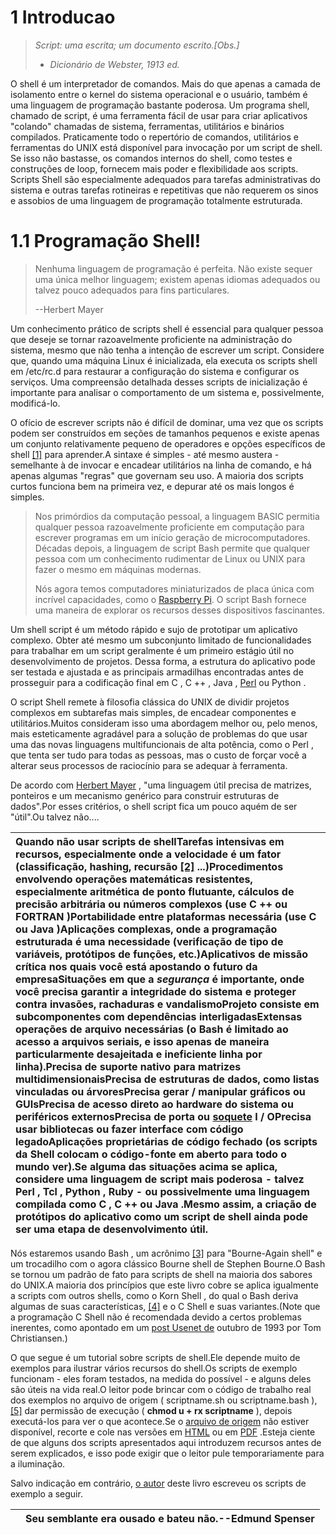# 1 Introducao

> _Script: uma escrita; um documento escrito.\[Obs.\]_
>
> * _Dicionário de Webster, 1913 ed._

O shell é um interpretador de comandos. Mais do que apenas a camada de isolamento entre o kernel do sistema operacional e o usuário, também é uma linguagem de programação bastante poderosa. Um programa shell, chamado de script, é uma ferramenta fácil de usar para criar aplicativos "colando" chamadas de sistema, ferramentas, utilitários e binários compilados. Praticamente todo o repertório de comandos, utilitários e ferramentas do UNIX está disponível para invocação por um script de shell. Se isso não bastasse, os comandos internos do shell, como testes e construções de loop, fornecem mais poder e flexibilidade aos scripts. Scripts Shell são especialmente adequados para tarefas administrativas do sistema e outras tarefas rotineiras e repetitivas que não requerem os sinos e assobios de uma linguagem de programação totalmente estruturada.



# 1.1 Programação Shell!

> Nenhuma linguagem de programação é perfeita. Não existe sequer uma única melhor linguagem; existem apenas idiomas adequados ou talvez pouco adequados para fins particulares.
>
> --Herbert Mayer

Um conhecimento prático de scripts shell é essencial para qualquer pessoa que deseje se tornar razoavelmente proficiente na administração do sistema, mesmo que não tenha a intenção de escrever um script. Considere que, quando uma máquina Linux é inicializada, ela executa os scripts shell em /etc/rc.d para restaurar a configuração do sistema e configurar os serviços. Uma compreensão detalhada desses scripts de inicialização é importante para analisar o comportamento de um sistema e, possivelmente, modificá-lo.

O ofício de escrever scripts não é difícil de dominar, uma vez que os scripts podem ser construídos em seções de tamanhos pequenos e existe apenas um conjunto relativamente pequeno de operadores e opções específicos de shell [\[1\]](http://tldp.org/LDP/abs/html/abs-guide.html#FTN.AEN62) para aprender.A sintaxe é simples - até mesmo austera - semelhante à de invocar e encadear utilitários na linha de comando, e há apenas algumas "regras" que governam seu uso. A maioria dos scripts curtos funciona bem na primeira vez, e depurar até os mais longos é simples.

> Nos primórdios da computação pessoal, a linguagem BASIC permitia qualquer pessoa razoavelmente proficiente em computação para escrever programas em um início geração de microcomputadores. Décadas depois, a linguagem de script Bash permite que qualquer pessoa com um conhecimento rudimentar de Linux ou UNIX para fazer o mesmo em máquinas modernas.
>
> Nós agora temos computadores miniaturizados de placa única com incrível capacidades, como o [Raspberry Pi](http://www.raspberrypi.org/). O script Bash fornece uma maneira de explorar os recursos desses dispositivos fascinantes.

Um shell script é um método rápido e sujo de prototipar um aplicativo complexo. Obter até mesmo um subconjunto limitado de funcionalidades para trabalhar em um script geralmente é um primeiro estágio útil no desenvolvimento de projetos. Dessa forma, a estrutura do aplicativo pode ser testada e ajustada e as principais armadilhas encontradas antes de prosseguir para a codificação final em C , C ++ , Java , [Perl](http://tldp.org/LDP/abs/html/abs-guide.html#PERLREF) ou Python .

O script Shell remete à filosofia clássica do UNIX de dividir projetos complexos em subtarefas mais simples, de encadear componentes e utilitários.Muitos consideram isso uma abordagem melhor ou, pelo menos, mais esteticamente agradável para a solução de problemas do que usar uma das novas linguagens multifuncionais de alta potência, como o Perl , que tenta ser tudo para todas as pessoas, mas o custo de forçar você a alterar seus processos de raciocínio para se adequar à ferramenta.

De acordo com [Herbert Mayer](http://tldp.org/LDP/abs/html/abs-guide.html#MAYERREF) , "uma linguagem útil precisa de matrizes, ponteiros e um mecanismo genérico para construir estruturas de dados".Por esses critérios, o shell script fica um pouco aquém de ser "útil".Ou talvez não....

| Quando não usar scripts de shellTarefas intensivas em recursos, especialmente onde a velocidade é um fator \(classificação, hashing, recursão [\[2\]](http://tldp.org/LDP/abs/html/abs-guide.html#FTN.AEN87) ...\)Procedimentos envolvendo operações matemáticas resistentes, especialmente aritmética de ponto flutuante, cálculos de precisão arbitrária ou números complexos \(use C ++ ou FORTRAN \)Portabilidade entre plataformas necessária \(use C ou Java \)Aplicações complexas, onde a programação estruturada é uma necessidade \(verificação de tipo de variáveis, protótipos de funções, etc.\)Aplicativos de missão crítica nos quais você está apostando o futuro da empresaSituações em que a _segurança_ é importante, onde você precisa garantir a integridade do sistema e proteger contra invasões, rachaduras e vandalismoProjeto consiste em subcomponentes com dependências interligadasExtensas operações de arquivo necessárias \(o Bash é limitado ao acesso a arquivos seriais, e isso apenas de maneira particularmente desajeitada e ineficiente linha por linha\).Precisa de suporte nativo para matrizes multidimensionaisPrecisa de estruturas de dados, como listas vinculadas ou árvoresPrecisa gerar / manipular gráficos ou GUIsPrecisa de acesso direto ao hardware do sistema ou periféricos externosPrecisa de porta ou [soquete](http://tldp.org/LDP/abs/html/abs-guide.html#SOCKETREF) I / OPrecisa usar bibliotecas ou fazer interface com código legadoAplicações proprietárias de código fechado \(os scripts da Shell colocam o código-fonte em aberto para todo o mundo ver\).Se alguma das situações acima se aplica, considere uma linguagem de script mais poderosa - talvez Perl , Tcl , Python , Ruby - ou possivelmente uma linguagem compilada como C , C ++ ou Java .Mesmo assim, a criação de protótipos do aplicativo como um script de shell ainda pode ser uma etapa de desenvolvimento útil. |
| :--- |


Nós estaremos usando Bash , um acrônimo [\[3\]](http://tldp.org/LDP/abs/html/abs-guide.html#FTN.AEN139) para "Bourne-Again shell" e um trocadilho com o agora clássico Bourne shell de Stephen Bourne.O Bash se tornou um padrão de fato para scripts de shell na maioria dos sabores do UNIX.A maioria dos princípios que este livro cobre se aplica igualmente a scripts com outros shells, como o Korn Shell , do qual o Bash deriva algumas de suas características, [\[4\]](http://tldp.org/LDP/abs/html/abs-guide.html#FTN.AEN147) e o C Shell e suas variantes.\(Note que a programação C Shell não é recomendada devido a certos problemas inerentes, como apontado em um [post Usenet de](http://www.faqs.org/faqs/unix-faq/shell/csh-whynot/) outubro de 1993 por Tom Christiansen.\)

O que segue é um tutorial sobre scripts de shell.Ele depende muito de exemplos para ilustrar vários recursos do shell.Os scripts de exemplo funcionam - eles foram testados, na medida do possível - e alguns deles são úteis na vida real.O leitor pode brincar com o código de trabalho real dos exemplos no arquivo de origem \( scriptname.sh ou scriptname.bash \), [\[5\]](http://tldp.org/LDP/abs/html/abs-guide.html#FTN.AEN157) dar permissão de execução \( **chmod u + rx scriptname** \), depois executá-los para ver o que acontece.Se o [arquivo de origem](http://bash.deta.in/abs-guide-latest.tar.bz2) não estiver disponível, recorte e cole nas versões em [HTML](http://www.tldp.org/LDP/abs/abs-guide.html.tar.gz) ou em [PDF](http://bash.deta.in/abs-guide.pdf) .Esteja ciente de que alguns dos scripts apresentados aqui introduzem recursos antes de serem explicados, e isso pode exigir que o leitor pule temporariamente para a iluminação.

Salvo indicação em contrário, [o autor](mailto:thegrendel.abs@gmail.com) deste livro escreveu os scripts de exemplo a seguir.

|  | Seu semblante era ousado e bateu não.--Edmund Spenser |
| :--- | :--- |




